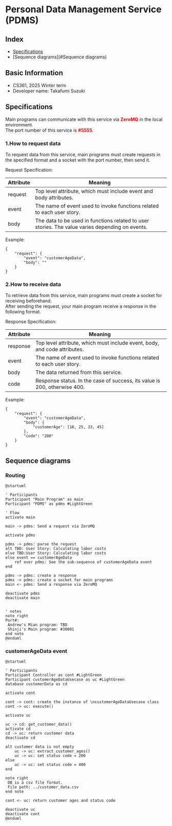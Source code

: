 # Personal Data Management Service (PDMS)

## Index

* [Specifications](#Specifications)
* [Sequence diagrams](#Sequence diagrams)

## Basic Information
* CS361, 2025 Winter term
* Developer name: Takafumi Suzuki

## Specifications
Main programs can communicate with this service via <span style="color: red;">**ZeroMQ**</span> in the local environment.<br>
The port number of this service is <span style="color: red;">**#5555**</span>.

### 1.How to request data

To request data from this service, main programs must create requests in the specified format and a socket with the port number, then send it.<br>

Request Specification:

| Attribute | Meaning                                                                                         |
|-----------|-------------------------------------------------------------------------------------------------|
| request   | Top level attribute, which must include event and body attributes.                              |
| event     | The name of event used to invoke functions related to each user story.                          |
| body      | The data to be used in functions related to user stories. The value varies depending on events. |

Example:
```
{
    "request": {
        "event": "customerAgeData",
        "body": ""
    }
}
```

### 2.How to receive data

To retrieve data from this service, main programs must create a socket for receiving beforehand.<br>
After sending the request, your main program receive a response in the following format.<br>

Response Specification:

| Attribute | Meaning                                                                   |
|-----------|---------------------------------------------------------------------------|
| response  | Top level attribute, which must include event, body, and code attributes. |
| event     | The name of event used to invoke functions related to each user story.    |
| body      | The data returned from this service.                                      |
| code      | Response status. In the case of success, its value is 200, otherwise 400. |

Example:
```
{
    "request": {
        "event": "customerAgeData",
        "body": {
            "customerAge": [18, 25, 33, 45]
        },
        "code": "200"
    }
}
```

## Sequence diagrams
### Routing

```plantuml
@startuml

' Participants
Participant "Main Program" as main
Participant "PDMS" as pdms #LightGreen

' Flow
activate main

main -> pdms: Send a request via ZeroMQ

activate pdms

pdms -> pdms: parse the request
alt TBD: User Story: Calculating labor costs
else TBD:User Story: Calculating labor costs
else event == customerAgeData
    ref over pdms: See the sub-sequence of customerAgeData event
end

pdms -> pdms: create a response
pdms -> pdms: create a socket for main programs
main <- pdms: Send a response via ZeroMQ

deactivate pdms
deactivate main


' notes
note right
Port#:
 Andrew's Mian program: TBD
 Shinji's Main program: #30001
end note
@enduml
```

### customerAgeData event
```plantuml
@startuml

' Participants
Participant Controller as cont #LightGreen
Participant customerAgeDataUsecase as uc #LightGreen
database customerData as cd

activate cont

cont -> cont: create the instance of \ncustomerAgeDataUsecase class
cont -> uc: execute()

activate uc

uc -> cd: get_customer_data()
activate cd
cd -> uc: return customer data
deactivate cd

alt customer data is not empty
    uc -> uc: extract_customer_ages()
    uc -> uc: set status code = 200
else
    uc -> uc: set status code = 400
end

note right
 DB is a csv file format.
 File path: ../customer_data.csv
end note

cont <- uc: return customer ages and status code

deactivate uc
deactivate cont
@enduml
```
